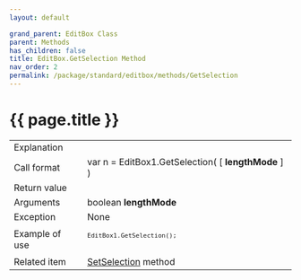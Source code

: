 ```yaml
---
layout: default

grand_parent: EditBox Class
parent: Methods
has_children: false
title: EditBox.GetSelection Method
nav_order: 2
permalink: /package/standard/editbox/methods/GetSelection
---
```

# {{ page.title }}

<table>
  <tr>
    <td>Explanation</td>
    <td colspan="2"></td>
  </tr>
  <tr>
    <td>Call format</td>
    <td colspan="2">var n = EditBox1.GetSelection( [ <b>lengthMode</b> ] )</td>
  </tr>
  <tr>
    <td>Return value</td>
    <td colspan="2"></td>
  </tr>  
  <tr>
    <td>Arguments</td>
    <td>boolean <b>lengthMode</b></td>
    <td></td>
  </tr>
  <tr>
    <td>Exception</td>
    <td colspan="2">None</td>
  </tr>
  <tr>
    <td>Example of use</td>
    <td colspan="2"><code><pre>
EditBox1.GetSelection();
    </pre></code></td>
  </tr>
  <tr>
    <td>Related item</td>
    <td colspan="2"><a href="/package/standard/editbox/methods/SetSelection">SetSelection</a> method</td>
  </tr>
</table>